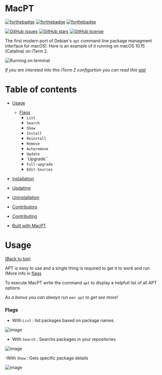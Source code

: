 # MacPT
[![forthebadge](https://forthebadge.com/images/badges/made-with-c-plus-plus.svg)](https://forthebadge.com)
[![forthebadge](https://forthebadge.com/images/badges/makes-people-smile.svg)](https://forthebadge.com)
[![forthebadge](http://forthebadge.com/images/badges/built-with-love.svg)](http://forthebadge.com)

[![GitHub issues](https://img.shields.io/github/issues/Official-polar-team/MacPT?style=for-the-badge)](https://github.com/Official-polar-team/MacPT/issues)
[![GitHub stars](https://img.shields.io/github/stars/Official-polar-team/MacPT?style=for-the-badge)](https://github.com/Official-polar-team/MacPT/stargazers)
[![GitHub license](https://img.shields.io/github/license/Official-polar-team/MacPT?style=for-the-badge)](https://github.com/Official-polar-team/MacPT/blob/master/COPYING)

The first modern port of Debian's ```apt``` command line package managment interface for macOS!. Here is an example of it running on macOS 10.15 (Catalina) on iTerm 2.

![Running on terminal](https://i.imgur.com/rwK4nFH.png)

*If you are intersted into this iTerm 2 configurtion you can read this [gist](https://lol.com)*

# Table of contents

- [Usage](#usage)
  - [Flags](#flags)
    - `List`
    - `Search`
    - `Show`
    - `Install` 
    - `Reinstall`
    - `Remove` 
    - `Autoremove`
    - `Update` 
    - `Upgrade``
    - `Full-upgrade`
    - `Edit-Sources`

- [Installation](#installation)
- [Updating](#updating)
- [Uninstallation](#uninstallation)
- [Contributors](#contributors)
- [Contributing](#contributing)
- [Built with MacPT](#buildwithmacpt)

# Usage

[(Back to top)](#table-of-contents)

APT is easy to use and a single thing is required to get it to work and run (More info in [flags](#flags)

To execute MacPT write the command ```apt``` to display a helpfull list of all APT options

*As a bonus you can always run ```man apt``` to get see more!*

### Flags 

- With `List` : list packages based on package names

![image]()

- With `Search` :  Searchs packages in your repositories

![image]()

-With `Show` : Gets specific package details

![image]()


